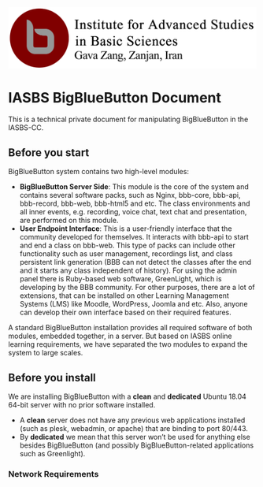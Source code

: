 
![Logo](./assets/images/biasbs.png)

    

# IASBS BigBlueButton Document

This is a technical private document for manipulating BigBlueButton in the IASBS-CC.

## Before you start

BigBlueButton system contains two high-level modules:
- **BigBlueButton Server Side**: This module is the core of the system and contains several software packs, such as Nginx, bbb-core, bbb-api, bbb-record, bbb-web, bbb-html5 and etc. The class environments and all inner events, e.g. recording, voice chat, text chat and presentation, are performed on this module.
- **User Endpoint Interface**: This is a user-friendly interface that the community developed for themselves. It interacts with bbb-api to start and end a class on bbb-web. This type of packs can include other functionality such as user management, recordings list, and class persistent link generation (BBB can not detect the classes after the end and it starts any class independent of history). For using the admin panel there is Ruby-based web software, GreenLight, which is developing by the BBB community. For other purposes, there are a lot of extensions, that can be installed on other Learning Management Systems (LMS) like Moodle, WordPress, Joomla and etc.
Also, anyone can develop their own interface based on their required features.

A standard BigBlueButton installation provides all required software of both modules, embedded together, in a server. But based on IASBS online learning requirements, we have separated the two modules to expand the system to large scales.



## Before you install

We are installing BigBlueButton with a **clean** and **dedicated** Ubuntu 18.04 64-bit server with no prior software installed. 

- A **clean** server does not have any previous web applications installed (such as plesk, webadmin, or apache) that are binding to port 80/443.
- By **dedicated** we mean that this server won’t be used for anything else besides BigBlueButton (and possibly BigBlueButton-related applications such as Greenlight).



### Network Requirements


###



